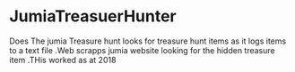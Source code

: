 # JumiaTreasuerHunter
Does The jumia Treasure hunt looks for treasure hunt items as it logs items to a text file
.Web scrapps jumia website looking for the hidden treasure item .THis worked as at 2018
